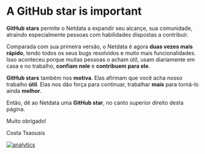 # A GitHub star is important

**GitHub stars** permite o Netdata a expandir seu alcançe, sua comunidade, atraindo especialmente pessoas com habilidades dispostas a contribuir.

Comparada com sua primeira versão, o Netdata é agora **duas vezes mais rápido**, tendo todos os seus bugs resolvidos e muito mais funcionalidades. Isso aconteceu porque muitas pessoas o acham útil, usam diariamente em casa e no trabalho, **confiam nele** e **contribuem para ele**.

**GitHub stars** também nos **motiva**. Elas afirmam que você acha nosso trabalho **útil**. Elas nos dão força para continuar, trabalhar **mais** para torná-lo ainda **melhor**.

Então, dê ao Netdata uma **GitHub star**, no canto superior direito desta página.

Muito obrigado!

Costa Tsaousis

[![analytics](https://www.google-analytics.com/collect?v=1&aip=1&t=pageview&_s=1&ds=github&dr=https%3A%2F%2Fgithub.com%2Fnetdata%2Fnetdata&dl=https%3A%2F%2Fmy-netdata.io%2Fgithub%2Fdocs%2Fa-github-star-is-important&_u=MAC~&cid=5792dfd7-8dc4-476b-af31-da2fdb9f93d2&tid=UA-64295674-3)](<>)
